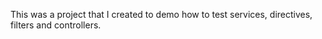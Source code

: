 This was a project that I created to demo how to test services, directives, filters and controllers.
